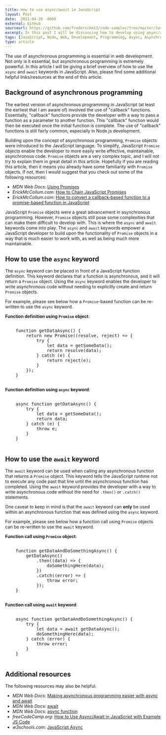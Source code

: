 ```yaml
---
title: How to use async/await in JavaScript
layout: Post
date:  2021-04-20 -0600
external: GitHub
sourceurl: https://github.com/frederickm13/code-samples/tree/master/JavaScript/UseAsyncAwaitJavaScript
excerpt: In this post I will be discussing how to develop using async/await in JavaScript.
tags: [JavaScript, Node, Web, Development, Programming, Async, Asynchronous, AJAX]
type: article
---
```


The use of asynchronous programming is essential in web development. Not only is it essential, but asynchronous programming is extremely powerful. In this article I will be giving a brief overview of how to use the `async` and `await` keywords in JavaScript. Also, please find some additional helpful links/resources at the end of this article.

## Background of asynchronous programming
The earliest version of asynchronous programming in JavaScript (at least the earliest that I am aware of) involved the use of "callback" functions. Essentially, "callback" functions provide the developer with a way to pass a function as a parameter to another function. This "callback" function would then be executed once the initial function is complete. The use of "callback" functions is still fairly common, especially in Node.js development. 

Building upon the concept of asynchronous programming, `Promise` objects were introduced to the JavaScript language. To simplify, JavaScript `Promise` objects enable the developer to more easily write effective, maintainable, asynchronous code. `Promise` objects are a very complex topic, and I will not try to explain them in great detail in this article. Hopefully if you are reading this article, then it means you already have some familiarity with `Promise` objects. If not, then I would suggest that you check out some of the following resources: 

- *MDN Web Docs*: [Using Promises](https://developer.mozilla.org/en-US/docs/Web/JavaScript/Guide/Using_promises)
- *ErickMcCollum.com*: [How to Chain JavaScript Promises](/2020/05/13/how-to-chain-javascript-promises.html)
- *ErickMcCollum.com*: [How to convert a callback-based function to a promise-based function in JavaScript](/2021/02/09/convert-callback-promise.html)

JavaScript `Promise` objects were a great advancement in asynchronous programming. However, `Promise` objects still pose some complexities that can make them difficult to develop with. This is where the `async` and `await` keywords come into play. The `async` and `await` keywords empower a JavaScript developer to build upon the functionality of `Promise` objects in a way that is much easier to work with, as well as being much more maintainable.

## How to use the `async` keyword
The `async` keyword can be placed in front of a JavaScript function definition. This keyword declares that a function is asynchronous, and it will return a `Promise` object. Using the `async` keyword enables the developer to write asynchronous code without needing to explicitly create and return `Promise` objects.

For example, please see below how a `Promise`-based function can be re-written to use the `async` keyword. 

**Function definition using `Promise` object**:

<pre class="bg-light rounded" style="overflow: auto;">

    function getDataAsync() {
        return new Promise((resolve, reject) => {
            try {
                let data = getSomeData();
                return resolve(data);
            } catch (e) {
                return reject(e);
            }
        });
    }
    
</pre>

**Function definition using `async` keyword**:

<pre class="bg-light rounded" style="overflow: auto;">

    async function getDataAsync() {
        try {
            let data = getSomeData();
            return data;
        } catch (e) {
            throw e;
        }
    }
    
</pre>

## How to use the `await` keyword
The `await` keyword can be used when calling any asynchronous function that returns a `Promise` object. This keyword tells the JavaScript runtime not to execute any code past that line until the asynchronous function has completed. Using the `await` keyword provides the developer with a way to write asynchronous code without the need for `.then()` or `.catch()` statements. 

One caveat to keep in mind is that the `await` keyword can **only** be used within an asynchronous function that was defined using the `async` keyword.

For example, please see below how a function call using `Promise` objects can be re-written to use the `await` keyword. 

**Function call using `Promise` object**:

<pre class="bg-light rounded" style="overflow: auto;">

    function getDataAndDoSomethingAsync() {
        getDataAsync()
            .then((data) => {
                doSomethingHere(data);
            })
            .catch((error) => {
                throw error;
            });
    }
    
</pre>

**Function call using `await` keyword**:

<pre class="bg-light rounded" style="overflow: auto;">

    async function getDataAndDoSomethingAsync() {
        try {
            let data = await getDataAsync();
            doSomethingHere(data);
        } catch (error) {
            throw error;
        }
    }
    
</pre>

## Additional resources
The following resources may also be helpful.

- *MDN Web Docs*: [Making asynchronous programming easier with async and await](https://developer.mozilla.org/en-US/docs/Learn/JavaScript/Asynchronous/Async_await)
- *MDN Web Docs*: [await](https://developer.mozilla.org/en-US/docs/Web/JavaScript/Reference/Operators/await)
- *MDN Web Docs*: [async function](https://developer.mozilla.org/en-US/docs/Web/JavaScript/Reference/Statements/async_function)
- *freeCodeCamp.org*: [How to Use Async/Await in JavaScript with Example JS Code](https://www.freecodecamp.org/news/async-await-in-javascript/)
- *w3schools.com*: [JavaScript Async](https://www.w3schools.com/Js/js_async.asp)